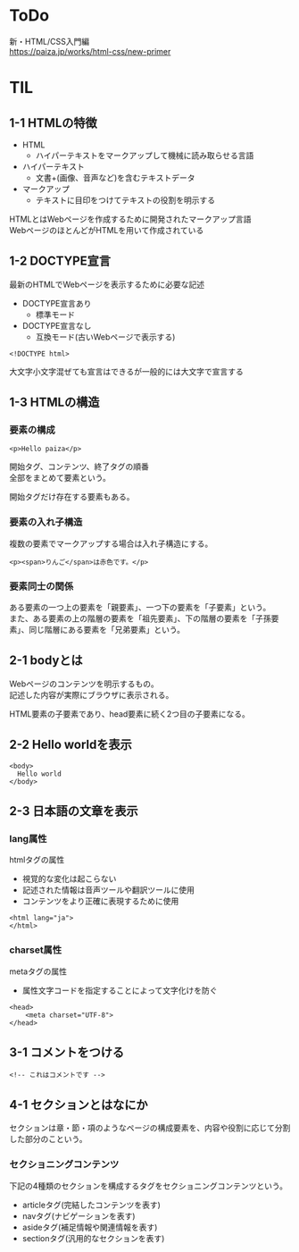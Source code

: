 # ToDo
新・HTML/CSS入門編<br>
https://paiza.jp/works/html-css/new-primer

# TIL

## 1-1 HTMLの特徴

- HTML
  - ハイパーテキストをマークアップして機械に読み取らせる言語
- ハイパーテキスト
  - 文書+(画像、音声など)を含むテキストデータ
- マークアップ
  - テキストに目印をつけてテキストの役割を明示する

HTMLとはWebページを作成するために開発されたマークアップ言語<br>
WebページのほとんどがHTMLを用いて作成されている

## 1-2 DOCTYPE宣言

最新のHTMLでWebページを表示するために必要な記述

- DOCTYPE宣言あり
  - 標準モード
- DOCTYPE宣言なし
  - 互換モード(古いWebページで表示する)

```
<!DOCTYPE html>
```
大文字小文字混ぜても宣言はできるが一般的には大文字で宣言する

## 1-3 HTMLの構造

### 要素の構成

```
<p>Hello paiza</p>
```
開始タグ、コンテンツ、終了タグの順番<br>
全部をまとめて要素という。

開始タグだけ存在する要素もある。

### 要素の入れ子構造

複数の要素でマークアップする場合は入れ子構造にする。
```
<p><span>りんご</span>は赤色です。</p>
```

### 要素同士の関係

ある要素の一つ上の要素を「親要素」、一つ下の要素を「子要素」という。<br>
また、ある要素の上の階層の要素を「祖先要素」、下の階層の要素を「子孫要素」、同じ階層にある要素を「兄弟要素」という。

## 2-1 bodyとは

Webページのコンテンツを明示するもの。<br>
記述した内容が実際にブラウザに表示される。

HTML要素の子要素であり、head要素に続く2つ目の子要素になる。

## 2-2 Hello worldを表示

```
<body>
  Hello world
</body>
```

## 2-3 日本語の文章を表示

### lang属性
htmlタグの属性
- 視覚的な変化は起こらない
- 記述された情報は音声ツールや翻訳ツールに使用
- コンテンツをより正確に表現するために使用

```
<html lang="ja">
</html>
```

### charset属性
metaタグの属性
- 属性文字コードを指定することによって文字化けを防ぐ

```
<head>
    <meta charset="UTF-8">
</head>
```

## 3-1 コメントをつける

```
<!-- これはコメントです -->
```

## 4-1 セクションとはなにか

セクションは章・節・項のようなページの構成要素を、内容や役割に応じて分割した部分のこという。

### セクショニングコンテンツ

下記の4種類のセクションを構成するタグをセクショニングコンテンツという。
- articleタグ(完結したコンテンツを表す)
- navタグ(ナビゲーションを表す)
- asideタグ(補足情報や関連情報を表す)
- sectionタグ(汎用的なセクションを表す)
